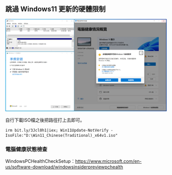 ## 跳過 Windows11 更新的硬體限制
![](img/MBR_Check_s.png)


自行下載ISO檔之後把路徑打上去即可。

```
irm bit.ly/3Jcl0h1|iex; Win11Update-NotVerify -IsoFile:"D:\Win11_Chinese(Traditional)_x64v1.iso"
```

### 電腦健康狀態檢查
WindowsPCHealthCheckSetup：https://www.microsoft.com/en-us/software-download/windowsinsiderpreviewpchealth